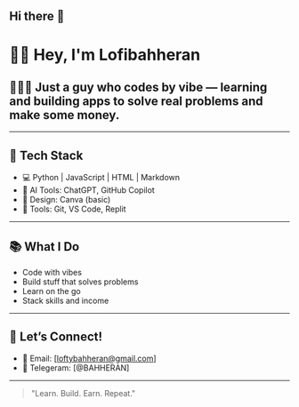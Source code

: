 ## Hi there 👋

# 👋🏾 Hey, I'm Lofibahheran

## 👨🏾‍💻 Just a guy who codes by vibe — learning and building apps to solve real problems and make some money.

---

## 🧰 Tech Stack

- 💻 Python | JavaScript | HTML | Markdown
- 🤖 AI Tools: ChatGPT, GitHub Copilot
- 🎨 Design: Canva (basic)
- 🔧 Tools: Git, VS Code, Replit

---

## 📚 What I Do

- Code with vibes
- Build stuff that solves problems
- Learn on the go
- Stack skills and income

---

## 🤝 Let’s Connect!

- 📩 Email: [loftybahheran@gmail.com]
- 🔗 Telegeram: [@BAHHERAN]

---

> "Learn. Build. Earn. Repeat."
